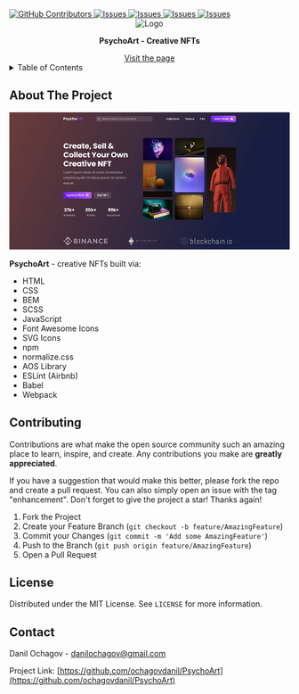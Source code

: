 <!-- --------STATS-------- -->
<a href="https://github.com/ochagovdanil/PsychoArt/graphs/contributors">
	<img alt="GitHub Contributors" src="https://img.shields.io/github/contributors/ochagovdanil/PsychoArt.svg" />
</a>
<a href="https://github.com/ochagovdanil/PsychoArt/network/members">
	<img alt="Issues" src="https://img.shields.io/github/forks/ochagovdanil/PsychoArt.svg" />
</a>
<a href="https://github.com/ochagovdanil/PsychoArt/stargazers">
	<img alt="Issues" src="https://img.shields.io/github/stars/ochagovdanil/PsychoArt.svg" />
</a>
<a href="https://github.com/ochagovdanil/PsychoArt/issues">
	<img alt="Issues" src="https://img.shields.io/github/issues/ochagovdanil/PsychoArt.svg" />
</a>
<a href="https://opensource.org/licenses/MIT">
	<img alt="Issues" src="https://img.shields.io/badge/License-MIT-yellow.svg" />
</a>

<!-- --------LOGO-------- -->
<br />
<div align="center">
	<img src="./src/favicon.ico" alt="Logo" />
	<p><strong>PsychoArt - Creative NFTs</strong></p>
	<a href="https://ochagovdanil.github.io/PsychoArt/" target="_blank">Visit the page</a>
</div>

<!-- --------TABLE OF CONTENTS-------- -->
<details>
  <summary>Table of Contents</summary>
  <ol>
    <li>
      <a href="#about-the-project">About The Project</a>
    </li>
    <li><a href="#contributing">Contributing</a></li>
    <li><a href="#license">License</a></li>
    <li><a href="#contact">Contact</a></li>
  </ol>
</details>

<!-- --------ABOUT THE PROJECT-------- -->

## About The Project

<div align="center">
	<img src="./src/assets/preview.jpg" alt="Preview" />
</div>
<p><strong>PsychoArt</strong> - creative NFTs built via:</p>
<ul>
	<li>HTML</li>
	<li>CSS</li>
	<li>BEM</li>
	<li>SCSS</li>
	<li>JavaScript</li>
	<li>Font Awesome Icons</li>
	<li>SVG Icons</li>
	<li>npm</li>
	<li>normalize.css</li>
	<li>AOS Library</li>
	<li>ESLint (Airbnb)</li>
	<li>Babel</li>
	<li>Webpack</li>
</ul>

<!-- --------CONTRIBUTING-------- -->

## Contributing

Contributions are what make the open source community such an amazing place to learn, inspire, and create. Any contributions you make are **greatly appreciated**.

If you have a suggestion that would make this better, please fork the repo and create a pull request. You can also simply open an issue with the tag "enhancement".
Don't forget to give the project a star! Thanks again!

1. Fork the Project
2. Create your Feature Branch (`git checkout -b feature/AmazingFeature`)
3. Commit your Changes (`git commit -m 'Add some AmazingFeature'`)
4. Push to the Branch (`git push origin feature/AmazingFeature`)
5. Open a Pull Request

<!-- --------LICENSE-------- -->

## License

Distributed under the MIT License. See `LICENSE` for more information.

<!-- --------CONTACT-------- -->

## Contact

Danil Ochagov - danilochagov@gmail.com

Project Link: [https://github.com/ochagovdanil/PsychoArt](https://github.com/ochagovdanil/PsychoArt)
